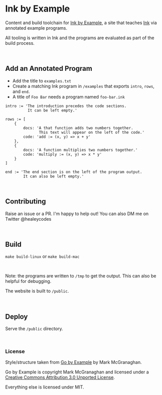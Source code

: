 # Ink by Example

Content and build toolchain for [Ink by Example](https://inkbyexample.com), a site that teaches [Ink](https://dotink.co/) via annotated example programs.

All tooling is written in Ink and the programs are evaluated as part of the build process.

<br>

## Add an Annotated Program

- Add the title to `examples.txt`
- Create a matching Ink program in `/examples` that exports `intro`, `rows`, and `end`.
- A title of `Foo Bar` needs a program named `foo-bar.ink`

```
intro := 'The introduction precedes the code sections.
          It can be left empty.'

rows := [
    {
        docs: 'A that function adds two numbers together.
               This text will appear on the left of the code.'
        code: 'add := (x, y) => x + y'
    },
    {
        docs: 'A function multiplies two numbers together.'
        code: 'multiply := (x, y) => x * y'
    }
]

end := 'The end section is on the left of the program output.
        It can also be left empty.'
```

<br>

## Contributing

Raise an issue or a PR. I'm happy to help out! You can also DM me on Twitter @healeycodes

<br>

## Build

`make build-linux` or `make build-mac`

<br>

Note: the programs are written to `/tmp` to get the output. This can also be helpful for debugging.

The website is built to `/public`.

<br>

## Deploy

Serve the `/public` directory.

<br>

### License

Style/structure taken from [Go by Example](https://github.com/mmcgrana/gobyexample) by Mark McGranaghan.

Go by Example is copyright Mark McGranaghan and licensed under a
[Creative Commons Attribution 3.0 Unported License](http://creativecommons.org/licenses/by/3.0/).

Everything else is licensed under MIT.

